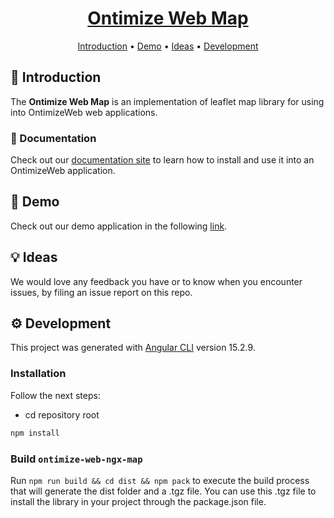 <h1 align="center">
  <div style="display:inline-block;vertical-align: middle;">
    <a name="logo" href="https://ontimizeweb.github.io/docs/v8/map/">
      Ontimize Web Map
    </a>
  </div>
</h1>

<p align="center">
  <a href="#-introduction">Introduction</a> •
  <a href="#rocket-demo">Demo</a> •
  <a href="#-ideas">Ideas</a> •
  <a href="#gear-development">Development</a>
</p>

## 📜 Introduction

The **Ontimize Web Map** is an implementation of leaflet map library for using into OntimizeWeb web applications.

### 📖 Documentation

Check out our [documentation site](https://ontimizeweb.github.io/docs/v15/map/overview/) to learn how to install and use it into an OntimizeWeb application.

## :rocket: Demo

Check out our demo application in the following [link](https://try.imatia.com/ontimizeweb/v15/map/).

## 💡 Ideas

We would love any feedback you have or to know when you encounter issues, by filing an issue report on this repo.


## :gear: Development

This project was generated with [Angular CLI](https://github.com/angular/angular-cli) version 15.2.9.

### Installation

Follow the next steps:

  - cd repository root
```bash
npm install
```


### Build `ontimize-web-ngx-map`

Run `npm run build && cd dist && npm pack` to execute the build process that will generate the dist folder and a .tgz file.
You can use this .tgz file to install the library in your project through the package.json file.
